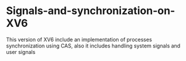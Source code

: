 ﻿# Signals-and-synchronization-on-XV6


This version of XV6 include an implementation of processes synchronization using CAS, also it includes handling system signals and user signals
